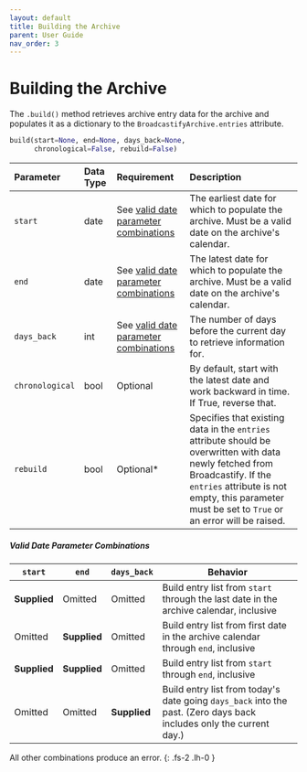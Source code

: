 ```yaml
---
layout: default
title: Building the Archive
parent: User Guide
nav_order: 3
---
```


# Building the Archive

The `.build()` method retrieves archive entry data for the archive and populates it as a dictionary to the `BroadcastifyArchive.entries` attribute.

```python
build(start=None, end=None, days_back=None,
      chronological=False, rebuild=False)
```

| Parameter | Data Type | Requirement | Description |
|:----------|:----------|:------------|:------------|
| `start` | date | See [valid date parameter combinations](#valid-date-parameter-combinations) | The earliest date for which to populate the archive. Must be a valid date on the archive's calendar. |
| `end` | date | See [valid date parameter combinations](#valid-date-parameter-combinations) | The latest date for which to populate the archive. Must be a valid date on the archive's calendar. |
| `days_back` | int | See [valid date parameter combinations](#valid-date-parameter-combinations) | The number of days before the current day to retrieve information for. |
| `chronological` | bool | Optional | By default, start with the latest date and work backward in time. If True, reverse that. |
| `rebuild` | bool | Optional<super>*</super> | Specifies that existing data in the `entries` attribute should be overwritten with data newly fetched from Broadcastify. If the `entries` attribute is not empty, this parameter must be set to `True` or an error will be raised. |

##### Valid Date Parameter Combinations

| `start` | `end` | `days_back` | Behavior |
|---------|-------|-------------|----------|
| **Supplied** | Omitted | Omitted | Build entry list from `start` through the last date in the archive calendar, inclusive |
| Omitted | **Supplied** | Omitted | Build entry list from first date in the archive calendar through `end`, inclusive |
| **Supplied** | **Supplied** | Omitted | Build entry list from `start` through `end`, inclusive |
| Omitted | Omitted | **Supplied** | Build entry list from today's date going `days_back` into the past. (Zero days back includes only the current day.) |

All other combinations produce an error.
{: .fs-2 .lh-0 }
